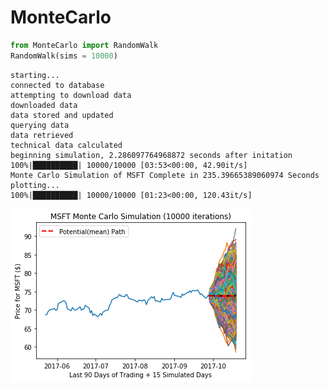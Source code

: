 # MonteCarlo


```python
from MonteCarlo import RandomWalk
RandomWalk(sims = 10000)
```

    starting...
    connected to database
    attempting to download data
    downloaded data
    data stored and updated
    querying data
    data retrieved
    technical data calculated
    beginning simulation, 2.286097764968872 seconds after initation
    100%|██████████| 10000/10000 [03:53<00:00, 42.90it/s]
    Monte Carlo Simulation of MSFT Complete in 235.39665389060974 Seconds
    plotting...
    100%|██████████| 10000/10000 [01:23<00:00, 120.43it/s]



![png](output_0_6.png)
